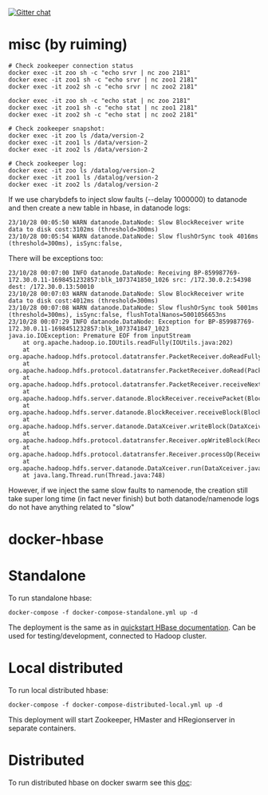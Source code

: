 [![Gitter chat](https://badges.gitter.im/gitterHQ/gitter.png)](https://gitter.im/big-data-europe/Lobby)

# misc (by ruiming)
```
# Check zookeeper connection status
docker exec -it zoo sh -c "echo srvr | nc zoo 2181"
docker exec -it zoo1 sh -c "echo srvr | nc zoo1 2181"
docker exec -it zoo2 sh -c "echo srvr | nc zoo2 2181"

docker exec -it zoo sh -c "echo stat | nc zoo 2181"
docker exec -it zoo1 sh -c "echo stat | nc zoo1 2181"
docker exec -it zoo2 sh -c "echo stat | nc zoo2 2181"

# Check zookeeper snapshot:
docker exec -it zoo ls /data/version-2
docker exec -it zoo1 ls /data/version-2
docker exec -it zoo2 ls /data/version-2

# Check zookeeper log:
docker exec -it zoo ls /datalog/version-2
docker exec -it zoo1 ls /datalog/version-2
docker exec -it zoo2 ls /datalog/version-2
```

If we use charybdefs to inject slow faults (--delay 1000000) to datanode and then create a new table in hbase, in datanode logs:
```
23/10/28 00:05:50 WARN datanode.DataNode: Slow BlockReceiver write data to disk cost:3102ms (threshold=300ms)
23/10/28 00:05:54 WARN datanode.DataNode: Slow flushOrSync took 4016ms (threshold=300ms), isSync:false, 
```
There will be exceptions too:
```
23/10/28 00:07:00 INFO datanode.DataNode: Receiving BP-859987769-172.30.0.11-1698451232857:blk_1073741850_1026 src: /172.30.0.2:54398 dest: /172.30.0.13:50010
23/10/28 00:07:03 WARN datanode.DataNode: Slow BlockReceiver write data to disk cost:4012ms (threshold=300ms)
23/10/28 00:07:08 WARN datanode.DataNode: Slow flushOrSync took 5001ms (threshold=300ms), isSync:false, flushTotalNanos=5001056653ns
23/10/28 00:07:29 INFO datanode.DataNode: Exception for BP-859987769-172.30.0.11-1698451232857:blk_1073741847_1023
java.io.IOException: Premature EOF from inputStream
	at org.apache.hadoop.io.IOUtils.readFully(IOUtils.java:202)
	at org.apache.hadoop.hdfs.protocol.datatransfer.PacketReceiver.doReadFully(PacketReceiver.java:213)
	at org.apache.hadoop.hdfs.protocol.datatransfer.PacketReceiver.doRead(PacketReceiver.java:134)
	at org.apache.hadoop.hdfs.protocol.datatransfer.PacketReceiver.receiveNextPacket(PacketReceiver.java:109)
	at org.apache.hadoop.hdfs.server.datanode.BlockReceiver.receivePacket(BlockReceiver.java:503)
	at org.apache.hadoop.hdfs.server.datanode.BlockReceiver.receiveBlock(BlockReceiver.java:903)
	at org.apache.hadoop.hdfs.server.datanode.DataXceiver.writeBlock(DataXceiver.java:805)
	at org.apache.hadoop.hdfs.protocol.datatransfer.Receiver.opWriteBlock(Receiver.java:137)
	at org.apache.hadoop.hdfs.protocol.datatransfer.Receiver.processOp(Receiver.java:74)
	at org.apache.hadoop.hdfs.server.datanode.DataXceiver.run(DataXceiver.java:253)
	at java.lang.Thread.run(Thread.java:748)
```
However, if we inject the same slow faults to namenode, the creation still take super long time (in fact never finish) but both datanode/namenode logs do not have anything related to "slow"

# docker-hbase

# Standalone
To run standalone hbase:
```
docker-compose -f docker-compose-standalone.yml up -d
```
The deployment is the same as in [quickstart HBase documentation](https://hbase.apache.org/book.html#quickstart).
Can be used for testing/development, connected to Hadoop cluster.

# Local distributed
To run local distributed hbase:
```
docker-compose -f docker-compose-distributed-local.yml up -d
```

This deployment will start Zookeeper, HMaster and HRegionserver in separate containers.

# Distributed
To run distributed hbase on docker swarm see this [doc](./distributed/README.md):
